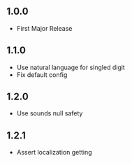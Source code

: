 ## 1.0.0

-   First Major Release

## 1.1.0

-   Use natural language for singled digit
-   Fix default config

## 1.2.0

-   Use sounds null safety

## 1.2.1

-   Assert localization getting
